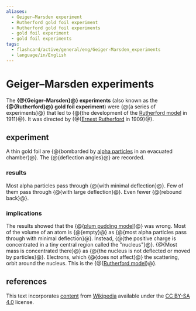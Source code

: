 ```yaml
---
aliases:
  - Geiger–Marsden experiment
  - Rutherford gold foil experiment
  - Rutherford gold foil experiments
  - gold foil experiment
  - gold foil experiments
tags:
  - flashcard/active/general/eng/Geiger-Marsden_experiments
  - language/in/English
---
```


# Geiger–Marsden experiments

The __{@{Geiger–Marsden}@} experiments__ (also known as the __{@{Rutherford}@} gold foil experiment__) were {@{a series of experiments}@} that led to {@{the development of the [Rutherford model](Rutherford%20model.md) in 1911}@}. It was directed by {@{[Ernest Rutherford](Ernest%20Rutherford.md) in 1909}@}. <!--SR:!2030-02-01,1901,310!2027-03-01,1029,290!2026-10-05,1046,330!2027-01-09,1005,290!2025-02-18,353,230-->

## experiment

A thin gold foil are {@{bombarded by [alpha particles](alpha%20particle.md) in an evacuated chamber}@}. The {@{deflection angles}@} are recorded. <!--SR:!2027-03-01,984,250!2030-12-17,2231,330-->

### results

Most alpha particles pass through {@{with minimal deflection}@}. Few of them pass through {@{with large deflection}@}. Even fewer {@{rebound back}@}. <!--SR:!2027-05-23,1264,350!2029-06-08,1724,310!2027-01-23,1062,290-->

### implications

The results showed that the {@{[plum pudding model](plum%20pudding%20model.md)}@} was wrong. Most of the volume of an atom is {@{empty}@} as {@{most alpha particles pass through with minimal deflection}@}. Instead, {@{the positive charge is concentrated in a tiny central region called the "nucleus"}@}. {@{Most mass is concentrated there}@} as {@{the nucleus is not deflected or moved by particles}@}. Electrons, which {@{does not affect}@} the scattering, orbit around the nucleus. This is the {@{[Rutherford model](Rutherford%20model.md)}@}. <!--SR:!2030-07-21,2110,330!2027-05-19,1259,350!2026-12-08,1028,290!2025-04-06,480,230!2027-06-08,1084,270!2025-01-24,490,250!2025-04-11,598,330!2027-01-17,1164,350-->

## references

This text incorporates [content](https://en.wikipedia.org/wiki/Geiger–Marsden_experiments) from [Wikipedia](Wikipedia.md) available under the [CC BY-SA 4.0](https://creativecommons.org/licenses/by-sa/4.0/) license.
